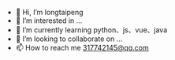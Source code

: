 - 👋 Hi, I’m longtaipeng
- 👀 I’m interested in ...
- 🌱 I’m currently learning python、js、vue、java
- 💞️ I’m looking to collaborate on ...
- 📫 How to reach me 317742145@qq.com

<!---
longtaipeng/longtaipeng is a ✨ special ✨ repository because its `README.md` (this file) appears on your GitHub profile.
You can click the Preview link to take a look at your changes.
--->
